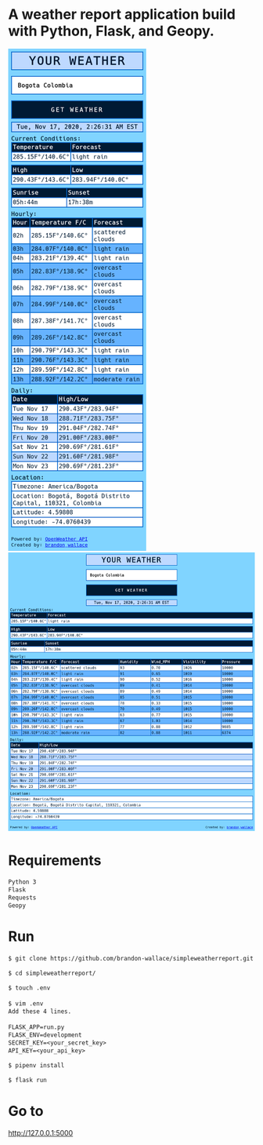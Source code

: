 # A weather report application build with Python, Flask, and Geopy.

![screenshot_mobile](application/static/images/screenshot_mobile.png)
![screenshot](application/static/images/screenshot.png)

# Requirements
```
Python 3
Flask
Requests
Geopy
```

# Run
```
$ git clone https://github.com/brandon-wallace/simpleweatherreport.git
```

```
$ cd simpleweatherreport/
```

```
$ touch .env

$ vim .env
Add these 4 lines.

FLASK_APP=run.py
FLASK_ENV=development
SECRET_KEY=<your_secret_key>
API_KEY=<your_api_key>
```

```
$ pipenv install
```

```
$ flask run
```

# Go to 

http://127.0.0.1:5000
